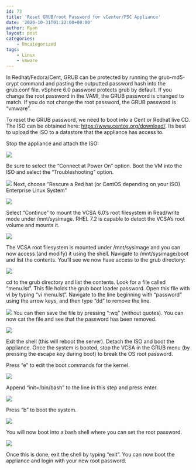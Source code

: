 ```yaml
---
id: 73
title: 'Reset GRUB/root Password for vCenter/PSC Appliance'
date: '2020-10-31T01:22:00+00:00'
author: Ryan
layout: post
categories:
    - Uncategorized
tags:
    - Linux
    - vmware
---
```


In Redhat/Fedora/Cent, GRUB can be protected by running the grub-md5-crypt command and pasting the outputted password hash into the grub.conf file. vSphere 6.0 password protects grub by default. If you change the root password in the VAMI, the GRUB password is changed to match. If you do not change the root password, the GRUB password is “vmware”.

To reset the GRUB password, we need to boot into a Cent or Redhat live CD. The ISO can be obtained here: <https://www.centos.org/download/>. Its best to upload the ISO to a datastore that the appliance has access to.

Stop the appliance and attach the ISO:

![](https://rnemeth90.github.io/wp-content/uploads/2020/10/image.png)

Be sure to select the “Connect at Power On” option. Boot the VM into the ISO and select the “Troubleshooting” option.

![](https://rnemeth90.github.io/wp-content/uploads/2020/10/image-1.png)
Next, choose “Rescure a Red hat (or CentOS depending on your ISO) Enterprise Linux System”

![](https://rnemeth90.github.io/wp-content/uploads/2020/10/image-2.png)


Select “Continue” to mount the VCSA 6.0’s root filesystem in Read/write mode under /mnt/sysimage. RHEL 7.2 is capable to detect the VCSA’s root volume and mounts it.

![](https://rnemeth90.github.io/wp-content/uploads/2020/10/image-3.png)

The VCSA root filesystem is mounted under /mnt/sysimage and you can now access (and modify) it using the shell. Navigate to /mnt/sysimage/boot and list the contents. You’ll see we now have access to the grub directory:

![](https://rnemeth90.github.io/wp-content/uploads/2020/10/image-4.png)

cd to the grub directory and list the contents. Look for a file called “menu.lst”. This file holds the grub boot loader password. Open this file with vi by typing “vi menu.lst”. Navigate to the line beginning with “password” using the arrow keys, and then type “dd” to remove the line.

![](https://rnemeth90.github.io/wp-content/uploads/2020/10/image-5.png)
You can then save the file by pressing “:wq” (without quotes). You can now cat the file and see that the password has been removed.

![](https://rnemeth90.github.io/wp-content/uploads/2020/10/image-6.png)

Exit the shell (this will reboot the server). Detach the ISO and boot the appliance. Once the system is booted, stop the VCSA in the GRUB menu (by pressing the escape key during boot) to break the OS root password.

[](https://rnemeth90.github.io/wp-content/uploads/2020/10/image-7.png)
Press “e” to edit the boot commands for the kernel.

![](https://rnemeth90.github.io/wp-content/uploads/2020/10/image-8.png)

Append “init=/bin/bash” to the line in this step and press enter.

![](https://rnemeth90.github.io/wp-content/uploads/2020/10/image-9.png)

Press “b” to boot the system.

![](https://rnemeth90.github.io/wp-content/uploads/2020/10/image-10.png)

You will now boot into a bash shell where you can set the root password.

![](https://rnemeth90.github.io/wp-content/uploads/2020/10/image-11.png)

Once this is done, exit the shell by typing “exit”. You can now boot the appliance and login with your new root password.
